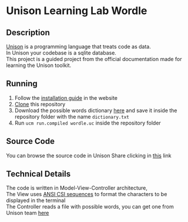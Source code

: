 # Unison Learning Lab Wordle

## Description

[Unison](https://www.unison-lang.org/) is a programming language that treats code as data. <br>
In Unison your codebase is a sqlite database. <br>
This project is a guided project from the official documentation made for learning the Unison toolkit.

## Running

1. Follow the [installation guide](https://www.unison-lang.org/learn/quickstart/) in the website
2. [Clone](https://docs.github.com/en/repositories/creating-and-managing-repositories/cloning-a-repository) this repository
3. Download the possible words dictionary [here](https://gist.github.com/rlmark/fef2a315cba90522cc1dd81461070109) and save it inside the repository folder with the name `dictionary.txt`
4. Run `ucm run.compiled wordle.uc` inside the repository folder

## Source Code

You can browse the source code in Unison Share clicking in [this](https://share.unison-lang.org/@rafaelmedeirosgomes/code/latest/namespaces/public/wordle) link

## Technical Details

The code is written in Model-View-Controller architecture, <br>
The View uses [ANSI CSI sequences](https://en.wikipedia.org/wiki/ANSI_escape_code) to format the characters to be displayed in the terminal <br>
The Controller reads a file with possible words, you can get one from Unison team [here](https://gist.github.com/rlmark/fef2a315cba90522cc1dd81461070109)
